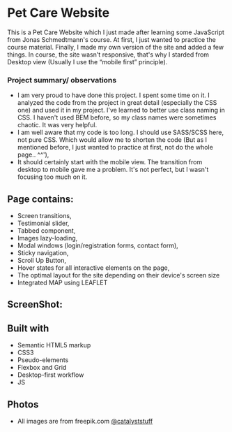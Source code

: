 # Pet Care Website

This is a Pet Care Website which I just made after learning some JavaScript from Jonas Schmedtmann's course.
At first, I just wanted to practice the course material. Finally, I made my own version of the site and added a few things.
In course, the site wasn't responsive, that's why I starded from Desktop view (Usually I use the “mobile first” principle).

### Project summary/ observations

- I am very proud to have done this project. I spent some time on it. I analyzed the code from the project in great detail (especially the CSS one) and used it in my project. I've learned to better use class naming in CSS. I haven't used BEM before, so my class names were sometimes chaotic. It was very helpful.
- I am well aware that my code is too long. I should use SASS/SCSS here, not pure CSS. Which would allow me to shorten the code (But as I mentioned before, I just wanted to practice at first, not do the whole page.. ^^'),
- It should certainly start with the mobile view. The transition from desktop to mobile gave me a problem. It's not perfect, but I wasn't focusing too much on it.

## Page contains:

- Screen transitions,
- Testimonial slider,
- Tabbed component,
- Images lazy-loading,
- Modal windows (login/registration forms, contact form),
- Sticky navigation,
- Scroll Up Button,
- Hover states for all interactive elements on the page,
- The optimal layout for the site depending on their device's screen size
- Integrated MAP using LEAFLET
  
## ScreenShot:

## Built with

- Semantic HTML5 markup
- CSS3
- Pseudo-elements
- Flexbox and Grid
- Desktop-first workflow
- JS

## Photos

- All images are from freepik.com [@catalyststuff](https://www.freepik.com/author/catalyststuff)
